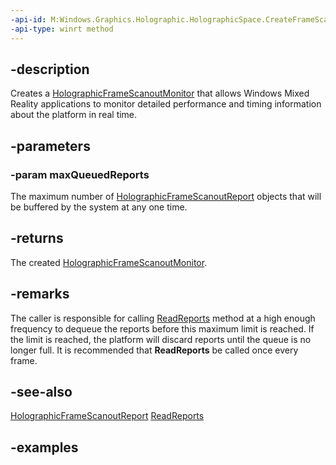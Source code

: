 ```yaml
---
-api-id: M:Windows.Graphics.Holographic.HolographicSpace.CreateFrameScanoutMonitor(System.UInt32)
-api-type: winrt method
---
```


## -description

Creates a [HolographicFrameScanoutMonitor](holographicframescanoutmonitor.md) that allows Windows Mixed Reality applications to monitor detailed performance and timing information about the platform in real time.

## -parameters

### -param maxQueuedReports

The maximum number of [HolographicFrameScanoutReport](holographicframescanoutreport.md) objects that will be buffered by the system at any one time.

## -returns

The created [HolographicFrameScanoutMonitor](holographicframescanoutmonitor.md).

## -remarks

The caller is responsible for calling [ReadReports](holographicframescanoutmonitor_readreports_231406138.md) method at a high enough frequency to dequeue the reports before this maximum limit is reached.  If the limit is reached, the platform will discard reports until the queue is no longer full.  It is recommended that **ReadReports** be called once every frame.

## -see-also

[HolographicFrameScanoutReport](holographicframescanoutreport.md)
[ReadReports](holographicframescanoutmonitor_readreports_231406138.md)

## -examples

